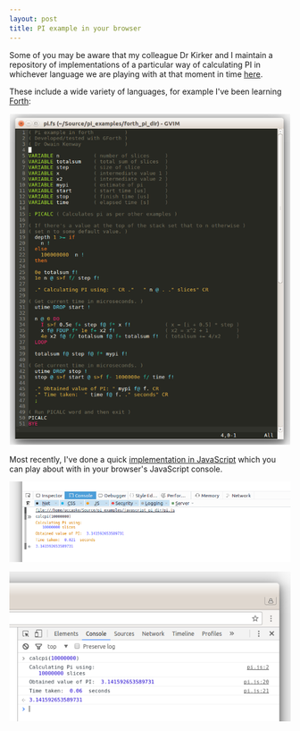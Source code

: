 ```yaml
---
layout: post
title: PI example in your browser
---
```


Some of you may be aware that my colleague Dr Kirker and I maintain a repository of implementations 
of a particular way of calculating PI in whichever language we are playing with at that moment in 
time [here](https://github.com/UCL-RITS/pi_examples).

These include a wide variety of languages, for example I've been learning [Forth](https://github.com/UCL-RITS/pi_examples/blob/master/forth_pi_dir/pi.fs):

![Forth implementation of Pi example](/images/forth.png)

Most recently, I've done a quick [implementation in JavaScript](/pijs/pi.html) which you can play about with in your browser's JavaScript console.

![Pi JS in Firefox](/pijs/img/firefox.png)

![Pi JS in Chromium](/pijs/img/chromium.png)